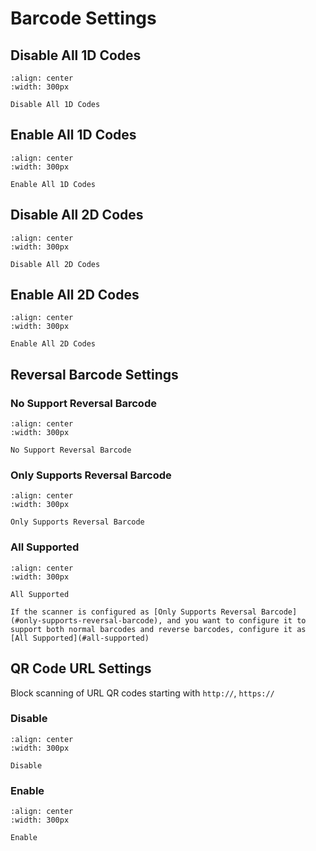 # Barcode Settings

## Disable All 1D Codes

```{figure} ../../media/9950041..png
:align: center
:width: 300px

Disable All 1D Codes
```

## Enable All 1D Codes

```{figure} ../../media/9950040..png
:align: center
:width: 300px

Enable All 1D Codes
```

## Disable All 2D Codes

```{figure} ../../media/9950071..png
:align: center
:width: 300px

Disable All 2D Codes
```

## Enable All 2D Codes 

```{figure} ../../media/9950070..png
:align: center
:width: 300px

Enable All 2D Codes
```

## Reversal Barcode Settings

### No Support Reversal Barcode
```{figure} ../../media/8910010..png
:align: center
:width: 300px

No Support Reversal Barcode
```

### Only Supports Reversal Barcode
```{figure} ../../media/8910011..png
:align: center
:width: 300px

Only Supports Reversal Barcode
```

### All Supported
```{figure} ../../media/8910012..png
:align: center
:width: 300px

All Supported
```

```{note}
If the scanner is configured as [Only Supports Reversal Barcode](#only-supports-reversal-barcode), and you want to configure it to support both normal barcodes and reverse barcodes, configure it as [All Supported](#all-supported)
```


## QR Code URL Settings
Block scanning of URL QR codes starting with `http://`, `https://`

### Disable
```{figure} ../../media/9950061..png
:align: center
:width: 300px

Disable
```

### Enable
```{figure} ../../media/9950060..png
:align: center
:width: 300px

Enable
```
